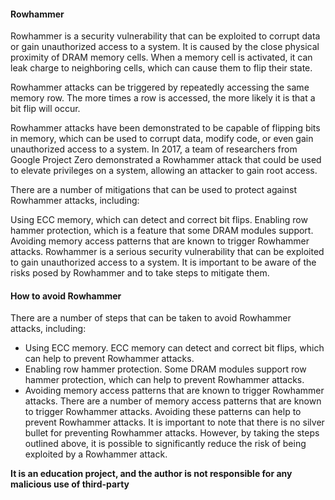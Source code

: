 #### **Rowhammer**
Rowhammer is a security vulnerability that can be exploited to corrupt data or gain unauthorized access to a system. It is caused by the close physical proximity of DRAM memory cells. When a memory cell is activated, it can leak charge to neighboring cells, which can cause them to flip their state.

Rowhammer attacks can be triggered by repeatedly accessing the same memory row. The more times a row is accessed, the more likely it is that a bit flip will occur.

Rowhammer attacks have been demonstrated to be capable of flipping bits in memory, which can be used to corrupt data, modify code, or even gain unauthorized access to a system. In 2017, a team of researchers from Google Project Zero demonstrated a Rowhammer attack that could be used to elevate privileges on a system, allowing an attacker to gain root access.

There are a number of mitigations that can be used to protect against Rowhammer attacks, including:

Using ECC memory, which can detect and correct bit flips.
Enabling row hammer protection, which is a feature that some DRAM modules support.
Avoiding memory access patterns that are known to trigger Rowhammer attacks.
Rowhammer is a serious security vulnerability that can be exploited to gain unauthorized access to a system. It is important to be aware of the risks posed by Rowhammer and to take steps to mitigate them.

#### **How to avoid Rowhammer**
There are a number of steps that can be taken to avoid Rowhammer attacks, including:

* Using ECC memory. ECC memory can detect and correct bit flips, which can help to prevent Rowhammer attacks.
* Enabling row hammer protection. Some DRAM modules support row hammer protection, which can help to prevent Rowhammer attacks.
* Avoiding memory access patterns that are known to trigger Rowhammer attacks. There are a number of memory access patterns that are known to trigger Rowhammer attacks. Avoiding these patterns can help to prevent Rowhammer attacks.
It is important to note that there is no silver bullet for preventing Rowhammer attacks. However, by taking the steps outlined above, it is possible to significantly reduce the risk of being exploited by a Rowhammer attack.

**It is an education project, and the author is not responsible for any malicious use of third-party**
